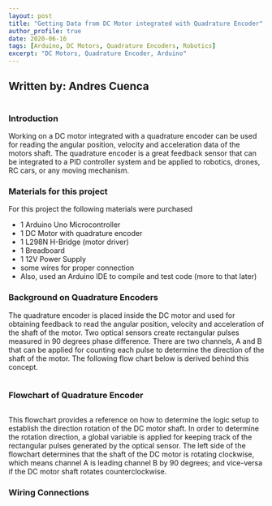 ```yaml
---
layout: post
title: "Getting Data from DC Motor integrated with Quadrature Encoder"
author_profile: true
date: 2020-06-16
tags: [Arduino, DC Motors, Quadrature Encoders, Robotics]
excerpt: "DC Motors, Quadrature Encoder, Arduino"
---
```


## Written by: Andres Cuenca

<img src="{{ site.url }}{{ site.baseurl }}/images/DCmotor/DC_motor_arduino.jpg" alt="">

### Introduction

Working on a DC motor integrated with a quadrature encoder can be used for
reading the angular position, velocity and acceleration data of the motors shaft.
The quadrature encoder is a great feedback sensor that can be integrated to a
PID controller system and be applied to robotics, drones, RC cars, or any moving
mechanism.

### Materials for this project
For this project the following materials were purchased
* 1 Arduino Uno Microcontroller
* 1 DC Motor with quadrature encoder
* 1 L298N H-Bridge (motor driver)
* 1 Breadboard
* 1 12V Power Supply
* some wires for proper connection
* Also, used an Arduino IDE to compile and test code (more to that later)

### Background on Quadrature Encoders

The quadrature encoder is placed inside the DC motor and used for obtaining feedback
to read the angular position, velocity and acceleration of the shaft of the motor.
Two optical sensors create rectangular pulses measured in 90 degrees phase difference.
There are two channels, A and B that can be applied for counting each pulse to determine
the direction of the shaft of the motor. The following flow chart below is derived behind
this concept.

<img src="{{ site.url }}{{ site.baseurl }}/images/DCmotor/Picture4.jpg" alt="">

### Flowchart of Quadrature Encoder

<img src="{{ site.url }}{{ site.baseurl }}/images/DCmotor/flowchart_quad_coder.jpg" alt="">

This flowchart provides a reference on how to determine the logic setup to establish
the direction rotation of the DC motor shaft. In order to determine the rotation direction,
a global variable is applied for keeping track of the rectangular pulses generated by the
optical sensor. The left side of the flowchart determines that the shaft of the DC motor
is rotating clockwise, which means channel A is leading channel B by 90 degrees; and vice-versa
if the DC motor shaft rotates counterclockwise.


### Wiring Connections

